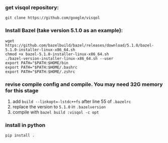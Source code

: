 ### get visqol repository:
`git clone https://github.com/google/visqol`

### Install Bazel (take version 5.1.0 as an example):
```
wget https://github.com/bazelbuild/bazel/releases/download/5.1.0/bazel-5.1.0-installer-linux-x86_64.sh 
chmod +x bazel-5.1.0-installer-linux-x86_64.sh
./bazel-version-installer-linux-x86_64.sh --user
export PATH="$PATH:$HOME/bin
export PATH="$PATH:$HOME/.bashrc
export PATH="$PATH:$HOME/.zshrc
```

### revise compile config and compile. You may need 32G memory for this stage
1. add `build --linkopt=-lstdc++fs` after line 55 of `.bazelrc`
2. replace the version to `5.1.0` in `.bazelversion`
3. compile with `bazel build :visqol -c opt`

### install in python 
`pip install .`
